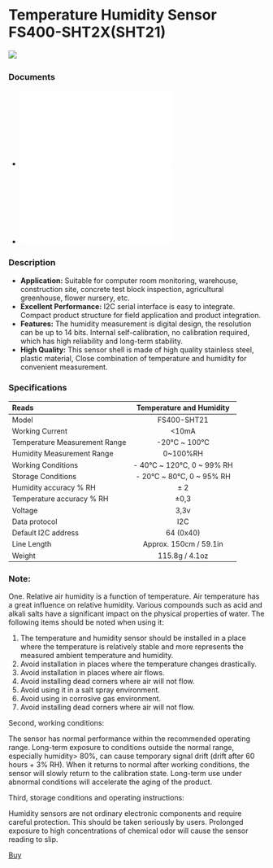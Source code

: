 # Temperature Humidity Sensor FS400-SHT2X(SHT21) 

![](./PT-1000-Temperature-probe-01-optional.jpg)

### Documents
* ![FS400-SHT21 Temperature Humidity Sensor](./FS400-SHT21-Temperature-Humidity-Sensor.pdf)
* ![Datasheet SHT21](./datasheet-SHT21.pdf)

### Description

* **Application:** Suitable for computer room monitoring, warehouse, construction site, concrete test block inspection, agricultural greenhouse, flower nursery, etc.
* **Excellent Performance:** I2C serial interface is easy to integrate. Compact product structure for field application and product integration.
* **Features:** The humidity measurement is digital design, the resolution can be up to 14 bits. Internal self-calibration, no calibration required, which has high reliability and long-term stability.
* **High Quality:** This sensor shell is made of high quality stainless steel, plastic material, Close combination of temperature and humidity for convenient measurement.

### Specifications


| Reads                         | Temperature and Humidity |
|:----------------------------- |:------------------------:|
| Model                         |       FS400-SHT21        |
| Working Current               |          <10mA           |
| Temperature Measurement Range |       -20℃ ~ 100℃        |
| Humidity Measurement Range    |         0~100%RH         |
| Working Conditions            | - 40℃ ~ 120℃, 0 ~ 99% RH |
| Storage Conditions            | - 20℃ ~ 80℃, 0 ~ 95% RH  |
| Humidity accuracy % RH        |           ± 2            |
| Temperature accuracy % RH     |           ±0,3           |
| Voltage                       |           3,3v           |
| Data protocol                 |           I2C            |
| Default I2C address           |        64 (0x40)         |
| Line Length                   |  Approx. 150cm / 59.1in  |
| Weight                        |      115.8g / 4.1oz      |

### Note:

One. Relative air humidity is a function of temperature. Air temperature has a great influence on relative humidity. Various compounds such as acid and alkali salts have a significant impact on the physical properties of water. The following items should be noted when using it:

1. The temperature and humidity sensor should be installed in a place where the temperature is relatively stable and more represents the measured ambient temperature and humidity.
2. Avoid installation in places where the temperature changes drastically.
3. Avoid installation in places where air flows.
4. Avoid installing dead corners where air will not flow.
5. Avoid using it in a salt spray environment.
6. Avoid using in corrosive gas environment.
7. Avoid installing dead corners where air will not flow.

Second, working conditions:

The sensor has normal performance within the recommended operating range. Long-term exposure to conditions outside the normal range, especially humidity> 80%, can cause temporary signal drift (drift after 60 hours + 3% RH). When it returns to normal after working conditions, the sensor will slowly return to the calibration state. Long-term use under abnormal conditions will accelerate the aging of the product.

Third, storage conditions and operating instructions:

Humidity sensors are not ordinary electronic components and require careful protection. This should be taken seriously by users. Prolonged exposure to high concentrations of chemical odor will cause the sensor reading to slip.

[Buy](https://www.amazon.ca/Humidity-Measurement-Temperature-Stainless-FS400-SHT2X/dp/B095HRWDWM/ref=sr_1_21_sspa?dchild=1&keywords=sht20&qid=1622183381&sr=8-21-spons&spLa=ZW5jcnlwdGVkUXVhbGlmaWVyPUEzUjREQU02WElFMFpBJmVuY3J5cHRlZElkPUEwNTQzODE2MlJNTVdRR0tZWVpKSiZlbmNyeXB0ZWRBZElkPUEwOTE0NDI2VFBTQUFRMzg5WFNNJndpZGdldE5hbWU9c3BfbXRmJmFjdGlvbj1jbGlja1JlZGlyZWN0JmRvTm90TG9nQ2xpY2s9dHJ1ZQ&th=1)
